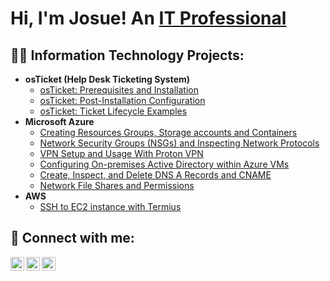 
<h1>Hi, I'm Josue! An <a href="https://github.com/Josuehernandez0">IT Professional</a> 


 <h2>👨‍💻 Information Technology Projects:</h2>


- <b>osTicket (Help Desk Ticketing System)</b>
  - [osTicket: Prerequisites and Installation](https://github.com/josuehernandez0/osticket-prereqs)
  - [osTicket: Post-Installation Configuration](https://github.com/josuehernandez0/post-install-config)
  - [osTicket: Ticket Lifecycle Examples](https://github.com/josuehernandez0/ticket-lifecycle)
- <b>Microsoft Azure</b>
  - [Creating Resources Groups, Storage accounts and Containers](https://github.com/josuehernandez0/Creating-Resources-Groups-Storage-Accounts-and-Containers)
  - [Network Security Groups (NSGs) and Inspecting Network Protocols](https://github.com/josuehernandez0/azure-network-protocols)
  - [VPN Setup and Usage With Proton VPN](https://github.com/josuehernandez0/VPN-Setup-and-Usage-With-Proton-VPN)
  - [Configuring On-premises Active Directory within Azure VMs](https://github.com/josuehernandez0/Configuring-On-premises-Active-Directory-within-Azure-VMs)
  - [Create, Inspect, and Delete DNS A Records and CNAME](https://github.com/josuehernandez0/Create-Inspect-and-Delete-DNS-A-Records-and-CNAME)
  - [Network File Shares and Permissions](https://github.com/josuehernandez0/Network-File-Shares-and-Permissions)
- <b>AWS</b>
  - [SSH to EC2 instance with Termius](https://github.com/josuehernandez0/SSH-to-EC2-instance-with-Termius )




<h2> 🤳 Connect with me:</h2>

[<img align="left" alt="JaneDoe | Twitter" width="22px" src="https://cdn.jsdelivr.net/npm/simple-icons@v3/icons/twitter.svg" />][twitter]
[<img align="left" alt="JaneDoe | LinkedIn" width="22px" src="https://cdn.jsdelivr.net/npm/simple-icons@v3/icons/linkedin.svg" />][linkedin]
[<img align="left" alt="JaneDoe | Instagram" width="22px" src="https://cdn.jsdelivr.net/npm/simple-icons@v3/icons/instagram.svg" />][instagram]

[twitter]: https://twitter.com/Josuehernandez0
[instagram]: https://www.instagram.com/Josuehernandez0
[linkedin]:https://www.linkedin.com/in/josue-hernandez-3657a0113?utm_source=share&utm_campaign=share_via&utm_content=profile&utm_medium=ios_app

